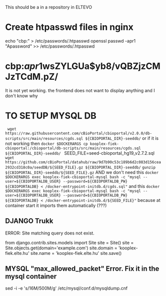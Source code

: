 This should be a in a repository in ELTEVO

# Create htpasswd files in nginx
echo "cbp:" > /etc/passwords/.htpasswd
openssl passwd -apr1 "Apassword" >> /etc/passwords/.htpasswd
# cbp:$apr1$wsZYLGUa$yb8/vQBZjzCMJzTCdM.pZ/

It is not yet working. the frontend does not want to display anything and I don't know why

# TO SETUP MYSQL DB
` wget https://raw.githubusercontent.com/cBioPortal/cbioportal/v2.0.0/db-scripts/src/main/resources/cgds.sql ${CBIOPORTAL_DIR}-seeddb/`
 or if it is not working then
`docker $DOCKERARGS cp kooplex-fiek-cbioportal:/cbioportal/db-scripts/src/main/resources/cgds.sql ${CBIOPORTAL_DIR}-seeddb/ `
SEED_FILE=seed-cbioportal_hg19_v2.7.2.sql
`wget https://github.com/cBioPortal/datahub/raw/9d7b90c53c189b6d2c083d156cea2932cd318c0a/seedDB/${SEED_FILE}.gz ${CBIOPORTAL_DIR}-seeddb/`
`gunzip ${CBIOPORTAL_DIR}-seeddb/${SEED_FILE}.gz`
AND we don't need this `docker $DOCKERARGS exec kooplex-fiek-cbioportal-mysql bash -c "mysql --user=${CBIOPORTALDB_USER} --password=${CBIOPORTALDB_PW}  ${CBIOPORTALDB} < /docker-entrypoint-initdb.d/cgds.sql"`
and this  `docker $DOCKERARGS exec kooplex-fiek-cbioportal-mysql bash -c "mysql --user=${CBIOPORTALDB_USER} --password=${CBIOPORTALDB_PW}  ${CBIOPORTALDB} < /docker-entrypoint-initdb.d/${SEED_FILE}"`
 because at container start it imports them automatically (???)



## DJANGO Trukk
ERROR: Site matching query does not exist.

from django.contrib.sites.models import Site
site = Site()
site = Site.objects.get(domain='example.com')
site.domain = 'kooplex-fiek.elte.hu'
site.name = 'kooplex-fiek.elte.hu'
site.save()

## MYSQL "max_allowed_packet" Error. Fix it in the mysql container
sed -i -e 's/16M/500M/g' /etc/mysql/conf.d/mysqldump.cnf
